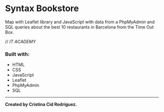 # Syntax Bookstore

Map with Leaflet library and JavaScript with data from a PhpMyAdmin and SQL queries about the best 10 restaurants in Barcelona from the Time Out Box.

// *IT ACADEMY*

### Built with:

* HTML
* CSS
* JavaScript
* Leaflet
* PhpMyAdmin
* SQL

---

**Created by Cristina Cid Rodríguez.**
